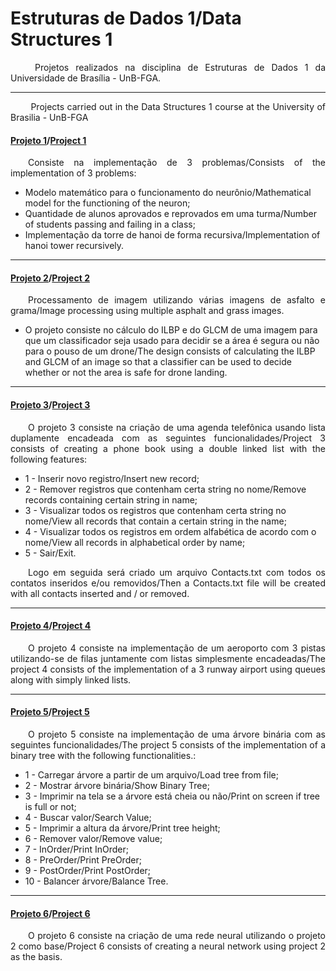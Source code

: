 # Estruturas de Dados 1/Data Structures 1

<p align="justify"> &emsp;&emsp;  Projetos realizados na disciplina de Estruturas de Dados 1 da Universidade de Brasília - UnB-FGA. </p>

-----------------------------------------------------------------------------------------------------------------------------------------

<p align="justify"> &emsp;&emsp;  Projects carried out in the Data Structures 1 course at the University of Brasilia - UnB-FGA</p>

#### [Projeto 1](https://github.com/lucasfcm9/data-structures-1-2019/blob/master/project1/references/project1.pdf)/[Project 1](https://github.com/lucasfcm9/data-structures-1-2019/blob/master/project1/references/project1.pdf)

<p align="justify"> &emsp;&emsp;Consiste na implementação de 3 problemas/Consists of the implementation of 3 problems:</p>

- Modelo matemático para o funcionamento do neurônio/Mathematical model for the functioning of the neuron;
- Quantidade de alunos aprovados e reprovados em uma turma/Number of students passing and failing in a class;
- Implementação da torre de hanoi de forma recursiva/Implementation of hanoi tower recursively.

-----------------------------------------------------------------------------------------------------------------------------------------

#### [Projeto 2](https://github.com/lucasfcm9/data-structures-1-2019/blob/master/project2/references/project_2.pdf)/[Project 2](https://github.com/lucasfcm9/data-structures-1-2019/blob/master/project2/references/project_2.pdf)

<p align="justify"> &emsp;&emsp;Processamento de imagem utilizando várias imagens de asfalto e grama/Image processing using multiple asphalt and grass images. </p>

- O projeto consiste no cálculo do ILBP e do GLCM de uma imagem para que um classificador seja usado para decidir se a área é segura ou não para o pouso de um drone/The design consists of calculating the ILBP and GLCM of an image so that a classifier can be used to decide whether or not the area is safe for drone landing.

-----------------------------------------------------------------------------------------------------------------------------------------

#### [Projeto 3](https://github.com/lucasfcm9/data-structures-1-2019/blob/master/project3/references/project3.pdf)/[Project 3](https://github.com/lucasfcm9/data-structures-1-2019/blob/master/project3/references/project3.pdf)

<p align="justify"> &emsp;&emsp;O projeto 3 consiste na criação de uma agenda telefônica usando lista duplamente encadeada com as seguintes funcionalidades/Project 3 consists of creating a phone book using a double linked list with the following features:</p>

- 1 - Inserir novo registro/Insert new record;
- 2 - Remover registros que contenham certa string no nome/Remove records containing certain string in name;
- 3 - Visualizar todos os registros que contenham certa string no nome/View all records that contain a certain string in the name;
- 4 - Visualizar todos os registros em ordem alfabética de acordo com o nome/View all records in alphabetical order by name;
- 5 - Sair/Exit.

<p align="justify"> &emsp;&emsp;Logo em seguida será criado um arquivo Contacts.txt com todos os contatos inseridos e/ou removidos/Then a Contacts.txt file will be created with all contacts inserted and / or removed.</p>

-----------------------------------------------------------------------------------------------------------------------------------------

#### [Projeto 4](https://github.com/lucasfcm9/data-structures-1-2019/blob/master/project4/references/project4.pdf)/[Project 4](https://github.com/lucasfcm9/data-structures-1-2019/blob/master/project4/references/project4.pdf)

<p align="justify"> &emsp;&emsp;O projeto 4 consiste na implementação de um aeroporto com 3 pistas utilizando-se de filas juntamente com listas simplesmente encadeadas/The project 4 consists of the implementation of a 3 runway airport using queues along with simply linked lists.</p>

-----------------------------------------------------------------------------------------------------------------------------------------


#### [Projeto 5](https://github.com/lucasfcm9/data-structures-1-2019/blob/master/project5/references/project5.pdf)/[Project 5](https://github.com/lucasfcm9/data-structures-1-2019/blob/master/project5/references/project5.pdf)

<p align="justify"> &emsp;&emsp;O projeto 5 consiste na implementação de uma árvore binária com as seguintes funcionalidades/The project 5 consists of the implementation of a binary tree with the following functionalities.:</p>

- 1 - Carregar árvore a partir de um arquivo/Load tree from file;
- 2 - Mostrar árvore binária/Show Binary Tree;
- 3 - Imprimir na tela se a árvore está cheia ou não/Print on screen if tree is full or not;
- 4 - Buscar valor/Search Value;
- 5 - Imprimir a altura da árvore/Print tree height;
- 6 - Remover valor/Remove value;
- 7 - InOrder/Print InOrder;
- 8 - PreOrder/Print PreOrder;
- 9 - PostOrder/Print PostOrder;
- 10 - Balancer árvore/Balance Tree.

-----------------------------------------------------------------------------------------------------------------------------------------

#### [Projeto 6](https://github.com/lucasfcm9/data-structures-1-2019/blob/master/project6/references/project6.pdf)/[Project 6](https://github.com/lucasfcm9/data-structures-1-2019/blob/master/project6/references/project6.pdf)

<p align="justify"> &emsp;&emsp;O projeto 6 consiste na criação de uma rede neural utilizando o projeto 2 como base/Project 6 consists of creating a neural network using project 2 as the basis.</p>
